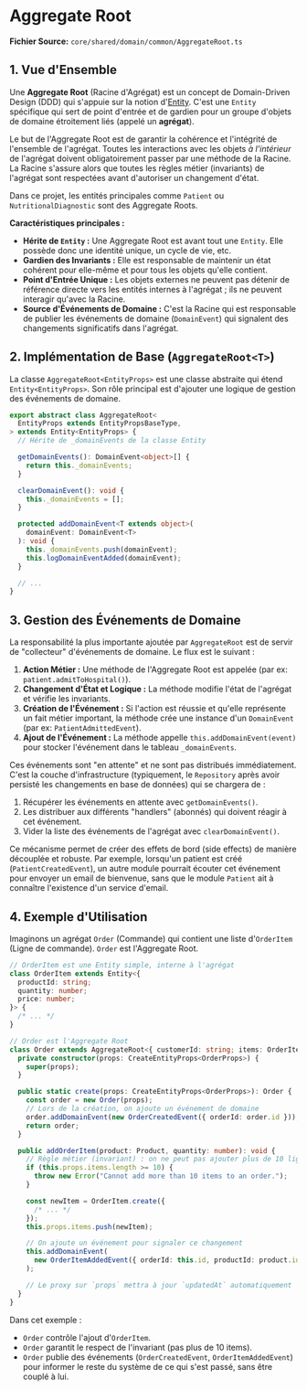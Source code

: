 # Aggregate Root

**Fichier Source:** `core/shared/domain/common/AggregateRoot.ts`

## 1. Vue d'Ensemble

Une **Aggregate Root** (Racine d'Agrégat) est un concept de Domain-Driven Design (DDD) qui s'appuie sur la notion d'[Entity](./Entity.md). C'est une `Entity` spécifique qui sert de point d'entrée et de gardien pour un groupe d'objets de domaine étroitement liés (appelé un **agrégat**).

Le but de l'Aggregate Root est de garantir la cohérence et l'intégrité de l'ensemble de l'agrégat. Toutes les interactions avec les objets _à l'intérieur_ de l'agrégat doivent obligatoirement passer par une méthode de la Racine. La Racine s'assure alors que toutes les règles métier (invariants) de l'agrégat sont respectées avant d'autoriser un changement d'état.

Dans ce projet, les entités principales comme `Patient` ou `NutritionalDiagnostic` sont des Aggregate Roots.

**Caractéristiques principales :**

- **Hérite de `Entity` :** Une Aggregate Root est avant tout une `Entity`. Elle possède donc une identité unique, un cycle de vie, etc.
- **Gardien des Invariants :** Elle est responsable de maintenir un état cohérent pour elle-même et pour tous les objets qu'elle contient.
- **Point d'Entrée Unique :** Les objets externes ne peuvent pas détenir de référence directe vers les entités internes à l'agrégat ; ils ne peuvent interagir qu'avec la Racine.
- **Source d'Événements de Domaine :** C'est la Racine qui est responsable de publier les événements de domaine (`DomainEvent`) qui signalent des changements significatifs dans l'agrégat.

## 2. Implémentation de Base (`AggregateRoot<T>`)

La classe `AggregateRoot<EntityProps>` est une classe abstraite qui étend `Entity<EntityProps>`. Son rôle principal est d'ajouter une logique de gestion des événements de domaine.

```typescript
export abstract class AggregateRoot<
  EntityProps extends EntityPropsBaseType,
> extends Entity<EntityProps> {
  // Hérite de _domainEvents de la classe Entity

  getDomainEvents(): DomainEvent<object>[] {
    return this._domainEvents;
  }

  clearDomainEvent(): void {
    this._domainEvents = [];
  }

  protected addDomainEvent<T extends object>(
    domainEvent: DomainEvent<T>
  ): void {
    this._domainEvents.push(domainEvent);
    this.logDomainEventAdded(domainEvent);
  }

  // ...
}
```

## 3. Gestion des Événements de Domaine

La responsabilité la plus importante ajoutée par `AggregateRoot` est de servir de "collecteur" d'événements de domaine. Le flux est le suivant :

1.  **Action Métier :** Une méthode de l'Aggregate Root est appelée (par ex: `patient.admitToHospital()`).
2.  **Changement d'État et Logique :** La méthode modifie l'état de l'agrégat et vérifie les invariants.
3.  **Création de l'Événement :** Si l'action est réussie et qu'elle représente un fait métier important, la méthode crée une instance d'un `DomainEvent` (par ex: `PatientAdmittedEvent`).
4.  **Ajout de l'Événement :** La méthode appelle `this.addDomainEvent(event)` pour stocker l'événement dans le tableau `_domainEvents`.

Ces événements sont "en attente" et ne sont pas distribués immédiatement. C'est la couche d'infrastructure (typiquement, le `Repository` après avoir persisté les changements en base de données) qui se chargera de :

1.  Récupérer les événements en attente avec `getDomainEvents()`.
2.  Les distribuer aux différents "handlers" (abonnés) qui doivent réagir à cet événement.
3.  Vider la liste des événements de l'agrégat avec `clearDomainEvent()`.

Ce mécanisme permet de créer des effets de bord (side effects) de manière découplée et robuste. Par exemple, lorsqu'un patient est créé (`PatientCreatedEvent`), un autre module pourrait écouter cet événement pour envoyer un email de bienvenue, sans que le module `Patient` ait à connaître l'existence d'un service d'email.

## 4. Exemple d'Utilisation

Imaginons un agrégat `Order` (Commande) qui contient une liste d'`OrderItem` (Ligne de commande). `Order` est l'Aggregate Root.

```typescript
// OrderItem est une Entity simple, interne à l'agrégat
class OrderItem extends Entity<{
  productId: string;
  quantity: number;
  price: number;
}> {
  /* ... */
}

// Order est l'Aggregate Root
class Order extends AggregateRoot<{ customerId: string; items: OrderItem[] }> {
  private constructor(props: CreateEntityProps<OrderProps>) {
    super(props);
  }

  public static create(props: CreateEntityProps<OrderProps>): Order {
    const order = new Order(props);
    // Lors de la création, on ajoute un événement de domaine
    order.addDomainEvent(new OrderCreatedEvent({ orderId: order.id }));
    return order;
  }

  public addOrderItem(product: Product, quantity: number): void {
    // Règle métier (invariant) : on ne peut pas ajouter plus de 10 lignes
    if (this.props.items.length >= 10) {
      throw new Error("Cannot add more than 10 items to an order.");
    }

    const newItem = OrderItem.create({
      /* ... */
    });
    this.props.items.push(newItem);

    // On ajoute un événement pour signaler ce changement
    this.addDomainEvent(
      new OrderItemAddedEvent({ orderId: this.id, productId: product.id })
    );

    // Le proxy sur `props` mettra à jour `updatedAt` automatiquement
  }
}
```

Dans cet exemple :

- `Order` contrôle l'ajout d'`OrderItem`.
- `Order` garantit le respect de l'invariant (pas plus de 10 items).
- `Order` publie des événements (`OrderCreatedEvent`, `OrderItemAddedEvent`) pour informer le reste du système de ce qui s'est passé, sans être couplé à lui.
